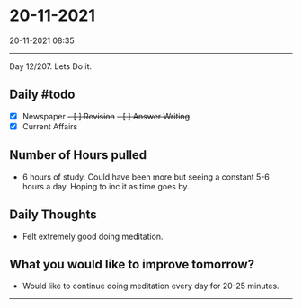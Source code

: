 # 20-11-2021
20-11-2021 08:35

---

Day 12/207. Lets Do it.

## Daily #todo 

- [x] Newspaper
~~- [ ] Revision~~
~~- [ ] Answer Writing~~
- [x] Current Affairs

## Number of Hours pulled 
-  6 hours of study. Could have been more but seeing a constant 5-6 hours a day. Hoping to inc it as time goes by.

## Daily Thoughts
-  Felt extremely good doing meditation. 


## What you would like to improve tomorrow?
-  Would like to continue doing meditation every day for 20-25 minutes.



--- 
